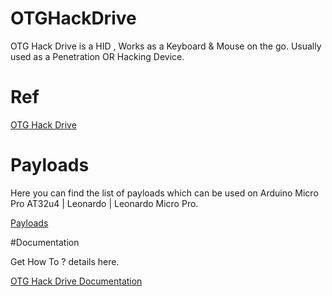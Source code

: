 # OTGHackDrive
OTG Hack Drive is a HID , Works as a Keyboard &amp; Mouse on the go. Usually used as a Penetration OR Hacking Device.

# Ref
<a href="http://otghackdrive.dishantrathi.tk">OTG Hack Drive</a>

# Payloads 

Here you can find the list of payloads which can be used on Arduino Micro Pro AT32u4 | Leonardo | Leonardo Micro Pro. 

<a href="https://github.com/dishantrathi/OTGHackDrive/tree/master/Payloads">Payloads</a>

#Documentation

Get <highlight>How To ?</highlight> details here.

<a href="http://otghackdrive.dishantrathi.tk/Documentation/">OTG Hack Drive Documentation</a>
